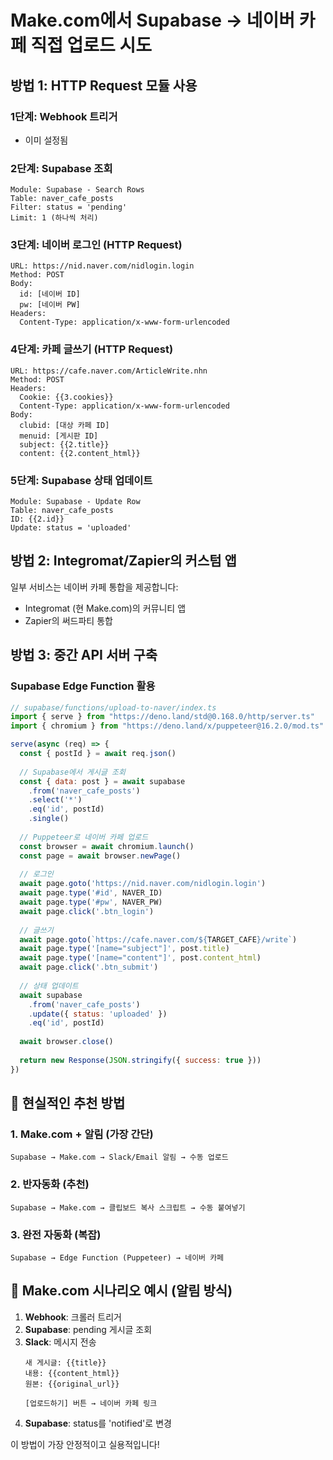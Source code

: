 # Make.com에서 Supabase → 네이버 카페 직접 업로드 시도

## 방법 1: HTTP Request 모듈 사용

### 1단계: Webhook 트리거
- 이미 설정됨

### 2단계: Supabase 조회
```
Module: Supabase - Search Rows
Table: naver_cafe_posts  
Filter: status = 'pending'
Limit: 1 (하나씩 처리)
```

### 3단계: 네이버 로그인 (HTTP Request)
```
URL: https://nid.naver.com/nidlogin.login
Method: POST
Body:
  id: [네이버 ID]
  pw: [네이버 PW]
Headers:
  Content-Type: application/x-www-form-urlencoded
```

### 4단계: 카페 글쓰기 (HTTP Request)
```
URL: https://cafe.naver.com/ArticleWrite.nhn
Method: POST
Headers:
  Cookie: {{3.cookies}}
  Content-Type: application/x-www-form-urlencoded
Body:
  clubid: [대상 카페 ID]
  menuid: [게시판 ID]
  subject: {{2.title}}
  content: {{2.content_html}}
```

### 5단계: Supabase 상태 업데이트
```
Module: Supabase - Update Row
Table: naver_cafe_posts
ID: {{2.id}}
Update: status = 'uploaded'
```

## 방법 2: Integromat/Zapier의 커스텀 앱

일부 서비스는 네이버 카페 통합을 제공합니다:
- Integromat (현 Make.com)의 커뮤니티 앱
- Zapier의 써드파티 통합

## 방법 3: 중간 API 서버 구축

### Supabase Edge Function 활용
```javascript
// supabase/functions/upload-to-naver/index.ts
import { serve } from "https://deno.land/std@0.168.0/http/server.ts"
import { chromium } from "https://deno.land/x/puppeteer@16.2.0/mod.ts"

serve(async (req) => {
  const { postId } = await req.json()
  
  // Supabase에서 게시글 조회
  const { data: post } = await supabase
    .from('naver_cafe_posts')
    .select('*')
    .eq('id', postId)
    .single()
  
  // Puppeteer로 네이버 카페 업로드
  const browser = await chromium.launch()
  const page = await browser.newPage()
  
  // 로그인
  await page.goto('https://nid.naver.com/nidlogin.login')
  await page.type('#id', NAVER_ID)
  await page.type('#pw', NAVER_PW)
  await page.click('.btn_login')
  
  // 글쓰기
  await page.goto(`https://cafe.naver.com/${TARGET_CAFE}/write`)
  await page.type('[name="subject"]', post.title)
  await page.type('[name="content"]', post.content_html)
  await page.click('.btn_submit')
  
  // 상태 업데이트
  await supabase
    .from('naver_cafe_posts')
    .update({ status: 'uploaded' })
    .eq('id', postId)
  
  await browser.close()
  
  return new Response(JSON.stringify({ success: true }))
})
```

## 🎯 현실적인 추천 방법

### 1. Make.com + 알림 (가장 간단)
```
Supabase → Make.com → Slack/Email 알림 → 수동 업로드
```

### 2. 반자동화 (추천)
```
Supabase → Make.com → 클립보드 복사 스크립트 → 수동 붙여넣기
```

### 3. 완전 자동화 (복잡)
```
Supabase → Edge Function (Puppeteer) → 네이버 카페
```

## 📝 Make.com 시나리오 예시 (알림 방식)

1. **Webhook**: 크롤러 트리거
2. **Supabase**: pending 게시글 조회
3. **Slack**: 메시지 전송
   ```
   새 게시글: {{title}}
   내용: {{content_html}}
   원본: {{original_url}}
   
   [업로드하기] 버튼 → 네이버 카페 링크
   ```
4. **Supabase**: status를 'notified'로 변경

이 방법이 가장 안정적이고 실용적입니다!